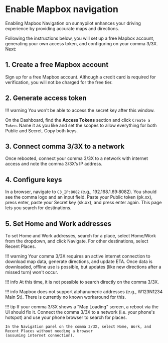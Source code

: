 # Enable Mapbox navigation

Enabling Mapbox Navigation on sunnypilot enhances your driving experience by providing accurate maps and directions.

Following the instructions below, you will set up a free Mapbox account, generating your own access token, and 
configuring on your comma 3/3X. Next:

## 1. Create a free Mapbox account

Sign up for a free Mapbox account. Although a credit card is required for verification, you will not be charged for the
free tier.

## 2. Generate access token

!!! warning
    You won't be able to access the secret key after this window.

On the Dashboard, find the **Access Tokens** section and click `Create a Token`. Name it as you like and set 
the scopes to allow everything for both Public and Secret. Copy both keys.

## 3. Connect comma 3/3X to a network

Once rebooted, connect your comma 3/3X to a network with internet access and note the comma 3/3X’s IP address.

## 4. Configure keys

In a browser, navigate to `C3_IP:8082` (e.g., 192.168.1.69:8082). You should see the comma logo and an input field. 
Paste your Public token (pk.xx), press enter, paste your Secret key (sk.xx), and press enter again. This page lets 
you search for destinations.

## 5. Set Home and Work addresses

To set Home and Work addresses, search for a place, select Home/Work from the dropdown, and click Navigate. For 
other destinations, select Recent Places.

!!! warning
    Your comma 3/3X requires an active internet connection to download map data, generate directions, and update
    ETA. Once data is downloaded, offline use is possible, but updates (like new directions after a missed turn)
    won't occur.

!!! info
    At this time, it is not possible to search directly on the comma 3/3X.

!!! info
    Mapbox does not support alphanumeric addresses (e.g., W123N1234 Main St). There is currently no known
    workaround for this.

!!! tip
    If your comma 3/3X shows a "Map Loading" screen, a reboot via the UI should fix it.
    Connect the comma 3/3X to a network (i.e. your phone's hotspot) and use your phone browser to search for places.

    In the Navigation panel on the comma 3/3X, select Home, Work, and Recent Places without needing a browser 
    (assuming internet connection).
